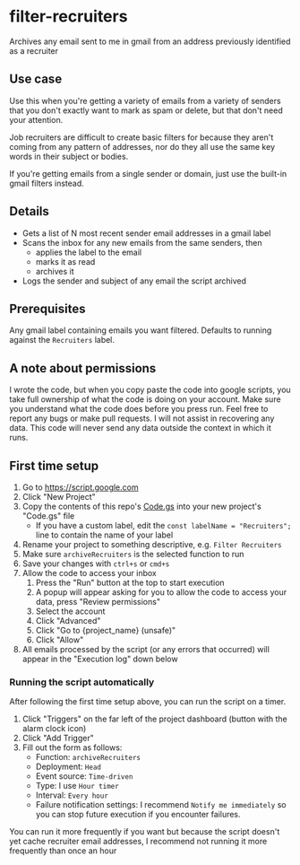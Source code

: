 # filter-recruiters

Archives any email sent to me in gmail from an address previously identified as a recruiter

## Use case

Use this when you're getting a variety of emails from a variety of senders that you don't exactly want to mark as spam or delete, but that don't need your attention. 

Job recruiters are difficult to create basic filters for because they aren't coming from any pattern of addresses, nor do they all use the same key words in their subject or bodies.

If you're getting emails from a single sender or domain, just use the built-in gmail filters instead.

## Details

- Gets a list of N most recent sender email addresses in a gmail label
- Scans the inbox for any new emails from the same senders, then 
  - applies the label to the email
  - marks it as read
  - archives it 
- Logs the sender and subject of any email the script archived

## Prerequisites

Any gmail label containing emails you want filtered. Defaults to running against the `Recruiters` label.

## A note about permissions

I wrote the code, but when you copy paste the code into google scripts, you take full ownership of what the code is doing on your account. Make sure you understand what the code does before you press run. Feel free to report any bugs or make pull requests. I will not assist in recovering any data. This code will never send any data outside the context in which it runs.

## First time setup

1. Go to <https://script.google.com>
2. Click "New Project"
3. Copy the contents of this repo's [Code.gs](https://raw.githubusercontent.com/chodyo/filter-recruiters/main/main.gs) into your new project's "Code.gs" file
    - If you have a custom label, edit the `const labelName = "Recruiters";` line to contain the name of your label
5. Rename your project to something descriptive, e.g. `Filter Recruiters`
6. Make sure `archiveRecruiters` is the selected function to run
7. Save your changes with `ctrl+s` or `cmd+s`
8. Allow the code to access your inbox
    1. Press the "Run" button at the top to start execution
    2. A popup will appear asking for you to allow the code to access your data, press "Review permissions"
    3. Select the account
    4. Click "Advanced"
    5. Click "Go to {project_name} (unsafe)"
    6. Click "Allow"
9. All emails processed by the script (or any errors that occurred) will appear in the "Execution log" down below

### Running the script automatically

After following the first time setup above, you can run the script on a timer.

1. Click "Triggers" on the far left of the project dashboard (button with the alarm clock icon)
2. Click "Add Trigger"
3. Fill out the form as follows:
    - Function: `archiveRecruiters`
    - Deployment: `Head`
    - Event source: `Time-driven`
    - Type: I use `Hour timer`
    - Interval: `Every hour`
    - Failure notification settings: I recommend `Notify me immediately` so you can stop future execution if you encounter failures.

You can run it more frequently if you want but because the script doesn't yet cache recruiter email addresses, I recommend not running it more frequently than once an hour
